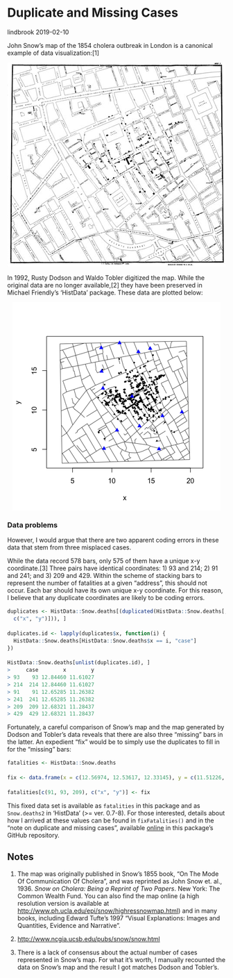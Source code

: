 Duplicate and Missing Cases
================
lindbrook
2019-02-10

John Snow’s map of the 1854 cholera outbreak in London is a canonical
example of data visualization:\[1\]

![](msu-snows-mapB.jpg)

In 1992, Rusty Dodson and Waldo Tobler digitized the map. While the
original data are no longer available,\[2\] they have been preserved in
Michael Friendly’s ‘HistData’ package. These data are plotted
below:

<img src="duplicate.missing.cases_files/figure-gfm/unnamed-chunk-2-1.png" style="display: block; margin: auto;" />

### Data problems

However, I would argue that there are two apparent coding errors in
these data that stem from three misplaced cases.

While the data record 578 bars, only 575 of them have a unique x-y
coordinate.\[3\] Three pairs have identical coordinates: 1) 93 and 214;
2) 91 and 241; and 3) 209 and 429. Within the scheme of stacking bars to
represent the number of fatalities at a given “address”, this should not
occur. Each bar should have its own unique x-y coordinate. For this
reason, I believe that any duplicate coordinates are likely to be coding
errors.

``` r
duplicates <- HistData::Snow.deaths[(duplicated(HistData::Snow.deaths[,
  c("x", "y")])), ]

duplicates.id <- lapply(duplicates$x, function(i) {
  HistData::Snow.deaths[HistData::Snow.deaths$x == i, "case"]
})

HistData::Snow.deaths[unlist(duplicates.id), ]
>     case        x        y
> 93    93 12.84460 11.61027
> 214  214 12.84460 11.61027
> 91    91 12.65285 11.26382
> 241  241 12.65285 11.26382
> 209  209 12.68321 11.28437
> 429  429 12.68321 11.28437
```

Fortunately, a careful comparison of Snow’s map and the map generated by
Dodson and Tobler’s data reveals that there are also three “missing”
bars in the latter. An expedient “fix” would be to simply use the
duplicates to fill in for the “missing” bars:

``` r
fatalities <- HistData::Snow.deaths

fix <- data.frame(x = c(12.56974, 12.53617, 12.33145), y = c(11.51226, 11.58107, 14.80316))

fatalities[c(91, 93, 209), c("x", "y")] <- fix
```

This fixed data set is available as `fatalities` in this package and as
`Snow.deaths2` in ‘HistData’ (\>= ver. 0.7-8). For those interested,
details about how I arrived at these values can be found in
`fixFatalities()` and in the “note on duplicate and missing cases”,
available
[online](https://github.com/lindbrook/cholera/blob/master/docs/notes/duplicate.missing.cases.notes.md)
in this package’s GitHub repository.

## Notes

1.  The map was originally published in Snow’s 1855 book, “On The Mode
    Of Communication Of Cholera”, and was reprinted as John Snow et.
    al., 1936. *Snow on Cholera: Being a Reprint of Two Papers*. New
    York: The Common Wealth Fund. You can also find the map online (a
    high resolution version is available at
    <http://www.ph.ucla.edu/epi/snow/highressnowmap.html>) and in many
    books, including Edward Tufte’s 1997 “Visual Explanations: Images
    and Quantities, Evidence and Narrative”.

2.  <http://www.ncgia.ucsb.edu/pubs/snow/snow.html>

3.  There is a lack of consensus about the actual number of cases
    represented in Snow’s map. For what it’s worth, I manually recounted
    the data on Snow’s map and the result I got matches Dodson and
    Tobler’s.
